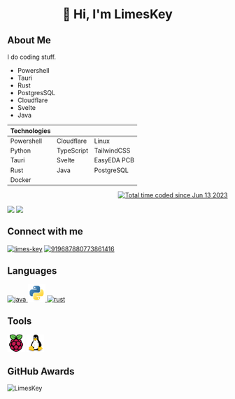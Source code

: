 <h1 align="center">👋 Hi, I'm LimesKey</h1>

<h2 align-"left">About Me</h2>
I do coding stuff.

* Powershell
* Tauri
* Rust
* PostgresSQL
* Cloudflare
* Svelte
* Java


| Technologies |            |             |
| ---------- | ---------- | ----------- |
| Powershell   | Cloudflare    | Linux       |
| Python     | TypeScript | TailwindCSS |
| Tauri     | Svelte    | EasyEDA PCB      |
| Rust    | Java  | PostgreSQL  |
| Docker    |   |   |


<p align=right>
<a href="https://wakatime.com/@f7db4c5e-9dd7-4181-aa0a-cad5f52d5ee2"><img src="https://wakatime.com/badge/user/f7db4c5e-9dd7-4181-aa0a-cad5f52d5ee2.svg" alt="Total time coded since Jun 13 2023" /></a>
</p>
  
<p align="left">
  <img align="center" height="170" src="https://github-readme-stats.vercel.app/api?username=LimesKey&count_private=true&show_icons=true&theme=tokyonight&border_radius=15" />
  <img align="center" height="170" src="https://github-readme-stats.vercel.app/api/top-langs/?username=LimesKey&layout=compact&border_color=fff&&theme=tokyonight&border_radius=11&hide=jupyter%20notebook&langs_count=6" /></p>
<h2 align="left">Connect with me</h2>
<p align="left">
  <a href="https://www.limeskey.com/" target="_blank"><img align="center" src="https://user-images.githubusercontent.com/96280466/188333385-7899ac2b-a73b-489c-8473-e9da08b3ca77.png" alt="limes-key" height="38" width="38" /></a>
  <a href="https://discord.com/users/418543945551708163" target="_blank"><img align="center" src="https://clipground.com/images/discord-icon-png-4.png" alt="919687880773861416" width="40" /></a>
</p>

<h2 align="left">Languages</h2>
<p align="left"> 
  <a href="https://www.java.com" target="_blank" > <img src="https://user-images.githubusercontent.com/96280466/188333337-b3f1dc81-2bbb-4c73-bbb0-ef8c476ae467.png" alt="java" width="40" height="40"/> </a>
  <a href="https://www.python.org" target="_blank" > <img src="https://raw.githubusercontent.com/devicons/devicon/master/icons/python/python-original.svg" alt="python" width="40"/> </a>
  <a href= "https://www.rust-lang.org" traget =_blank" > <img src="https://upload.wikimedia.org/wikipedia/commons/thumb/d/d5/Rust_programming_language_black_logo.svg/1024px-Rust_programming_language_black_logo.svg.png" alt="rust" width="40"/> </a>
 
  <h2 align="left">Tools</h2>
 <a href="https://www.raspberrypi.org/" target="_blank" ><img src="https://raw.githubusercontent.com/devicons/devicon/master/icons/raspberrypi/raspberrypi-original.svg" alt="react" width="40" height="40"/></a>
 <a href="https://www.linux.org/" target="_blank" > <img src="https://raw.githubusercontent.com/devicons/devicon/master/icons/linux/linux-original.svg" alt="linux" width="40" height="40"/> </a> </a>
  
  <h2>GitHub Awards</h2>
  <p align="left"> <img src="https://github-trophies.vercel.app/?username=LimesKey&theme=tokyonight&border_radius=15" alt="LimesKey" /></a></p>
